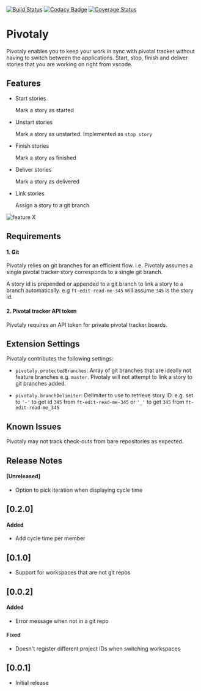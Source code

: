 [![Build Status](https://travis-ci.com/brayovsky/pivotaly.svg?branch=master)](https://travis-ci.com/brayovsky/pivotaly) [![Codacy Badge](https://api.codacy.com/project/badge/Grade/0ef47d66521d4d22b8612679e746acf3)](https://www.codacy.com/project/Andela-eugene/pivotaly/dashboard?utm_source=github.com&amp;utm_medium=referral&amp;utm_content=brayovsky/pivotaly&amp;utm_campaign=Badge_Grade_Dashboard) [![Coverage Status](https://coveralls.io/repos/github/brayovsky/pivotaly/badge.svg?branch=master)](https://coveralls.io/github/brayovsky/pivotaly?branch=master)

# Pivotaly

Pivotaly enables you to keep your work in sync with pivotal tracker without having to switch between the applications. Start, stop, finish and deliver stories that you are working on right from vscode.

## Features

- Start stories

    Mark a story as started
- Unstart stories

    Mark a story as unstarted. Implemented as `stop story`
- Finish stories

    Mark a story as finished
- Deliver stories

    Mark a story as delivered
- Link stories
    
    Assign a story to a git branch



![feature X](images/features.png)



## Requirements

#### 1. Git
Pivotaly relies on git branches for an efficient flow. i.e. Pivotaly assumes a single pivotal tracker story corresponds to a single git branch.

A story id is prepended or appended to a git branch to link a story to a branch automatically. e.g `ft-edit-read-me-345` will assume `345`  is the story id.

#### 2. Pivotal tracker API token
Pivotaly requires an API token for private pivotal tracker boards.

## Extension Settings

Pivotaly contributes the following settings:

* `pivotaly.protectedBranches`: Array of git branches that are ideally not feature branches e.g. `master`. Pivotaly will not attempt to link a story to git branches added.

* `pivotaly.branchDelimiter`: Delimiter to use to retrieve story ID. e.g. set to `'-'` to get id `345` from `ft-edit-read-me-345` or `'_'` to get `345` from `ft-edit-read-me_345`

## Known Issues

Pivotaly may not track check-outs from bare repositories as expected.

## Release Notes

#### [Unreleased]
- Option to pick iteration when displaying cycle time

## [0.2.0]
#### Added
- Add cycle time per member

## [0.1.0]
- Support for workspaces that are not git repos

## [0.0.2]
#### Added
- Error message when not in a git repo

#### Fixed
- Doesn't register different project IDs when switching workspaces 

## [0.0.1]
- Initial release
